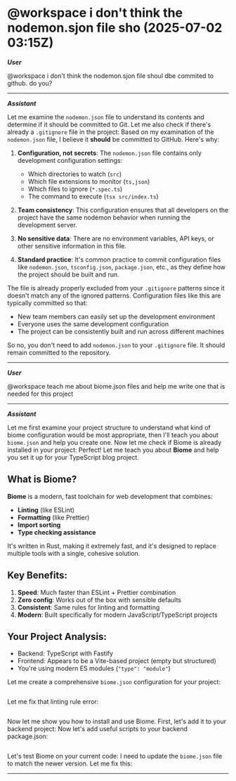 <!-- Generated by SpecStory -->

# @workspace i don't think the nodemon.sjon file sho (2025-07-02 03:15Z)

_**User**_

@workspace i don't think the nodemon.sjon file shoul dbe commited to github. do you?

---

_**Assistant**_

Let me examine the `nodemon.json` file to understand its contents and determine if it should be committed to Git. Let me also check if there's already a `.gitignore` file in the project: Based on my examination of the `nodemon.json` file, I believe it **should** be committed to GitHub. Here's why:

1. **Configuration, not secrets**: The `nodemon.json` file contains only development configuration settings:
   - Which directories to watch (`src`)
   - Which file extensions to monitor (`ts,json`)
   - Which files to ignore (`*.spec.ts`)
   - The command to execute (`tsx src/index.ts`)

2. **Team consistency**: This configuration ensures that all developers on the project have the same nodemon behavior when running the development server.

3. **No sensitive data**: There are no environment variables, API keys, or other sensitive information in this file.

4. **Standard practice**: It's common practice to commit configuration files like `nodemon.json`, `tsconfig.json`, `package.json`, etc., as they define how the project should be built and run.

The file is already properly excluded from your `.gitignore` patterns since it doesn't match any of the ignored patterns. Configuration files like this are typically committed so that:

- New team members can easily set up the development environment
- Everyone uses the same development configuration
- The project can be consistently built and run across different machines

So no, you don't need to add `nodemon.json` to your `.gitignore` file. It should remain committed to the repository.

---

_**User**_

@workspace teach me about biome.json files and help me write one that is needed for this project

---

_**Assistant**_

Let me first examine your project structure to understand what kind of biome configuration would be most appropriate, then I'll teach you about `biome.json` and help you create one. Now let me check if Biome is already installed in your project: Perfect! Let me teach you about **Biome** and help you set it up for your TypeScript blog project.

## What is Biome?

**Biome** is a modern, fast toolchain for web development that combines:
- **Linting** (like ESLint)
- **Formatting** (like Prettier) 
- **Import sorting**
- **Type checking assistance**

It's written in Rust, making it extremely fast, and it's designed to replace multiple tools with a single, cohesive solution.

## Key Benefits:
1. **Speed**: Much faster than ESLint + Prettier combination
2. **Zero config**: Works out of the box with sensible defaults
3. **Consistent**: Same rules for linting and formatting
4. **Modern**: Built specifically for modern JavaScript/TypeScript projects

## Your Project Analysis:
- Backend: TypeScript with Fastify
- Frontend: Appears to be a Vite-based project (empty but structured)
- You're using modern ES modules (`"type": "module"`)

Let me create a comprehensive `biome.json` configuration for your project: 
````

````
Let me fix that linting rule error: 
```

```
Now let me show you how to install and use Biome. First, let's add it to your backend project: Now let's add useful scripts to your backend package.json: 
```

```
Let's test Biome on your current code: I need to update the `biome.json` file to match the newer version. Let me fix this: 

---

